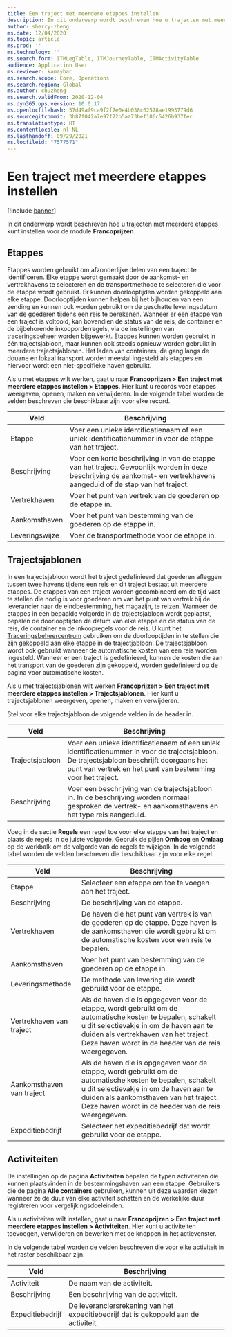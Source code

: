 ```yaml
---
title: Een traject met meerdere etappes instellen
description: In dit onderwerp wordt beschreven hoe u trajecten met meerdere etappes kunt instellen voor de module Francoprijzen.
author: sherry-zheng
ms.date: 12/04/2020
ms.topic: article
ms.prod: ''
ms.technology: ''
ms.search.form: ITMLegTable, ITMJourneyTable, ITMActivityTable
audience: Application User
ms.reviewer: kamaybac
ms.search.scope: Core, Operations
ms.search.region: Global
ms.author: chuzheng
ms.search.validFrom: 2020-12-04
ms.dyn365.ops.version: 10.0.17
ms.openlocfilehash: 57d49af9ca9f2f7e0e4b038c62578ae1993779d6
ms.sourcegitcommit: 3b87f042a7e97f72b5aa73bef186c5426b937fec
ms.translationtype: HT
ms.contentlocale: nl-NL
ms.lasthandoff: 09/29/2021
ms.locfileid: "7577571"
---
```

# <a name="multi-leg-journey-setup"></a>Een traject met meerdere etappes instellen

[!include [banner](../../includes/banner.md)]

In dit onderwerp wordt beschreven hoe u trajecten met meerdere etappes kunt instellen voor de module **Francoprijzen**.

## <a name="legs"></a>Etappes

Etappes worden gebruikt om afzonderlijke delen van een traject te identificeren. Elke etappe wordt gemaakt door de aankomst- en vertrekhavens te selecteren en de transportmethode te selecteren die voor de etappe wordt gebruikt. Er kunnen doorlooptijden worden gekoppeld aan elke etappe. Doorlooptijden kunnen helpen bij het bijhouden van een zending en kunnen ook worden gebruikt om de geschatte leveringsdatum van de goederen tijdens een reis te berekenen. Wanneer er een etappe van een traject is voltooid, kan bovendien de status van de reis, de container en de bijbehorende inkooporderregels, via de instellingen van traceringsbeheer worden bijgewerkt. Etappes kunnen worden gebruikt in één trajectsjabloon, maar kunnen ook steeds opnieuw worden gebruikt in meerdere trajectsjablonen. Het laden van containers, de gang langs de douane en lokaal transport worden meestal ingesteld als etappes en hiervoor wordt een niet-specifieke haven gebruikt.

Als u met etappes wilt werken, gaat u naar **Francoprijzen \> Een traject met meerdere etappes instellen \> Etappes**. Hier kunt u records voor etappes weergeven, openen, maken en verwijderen. In de volgende tabel worden de velden beschreven die beschikbaar zijn voor elke record.

| Veld | Beschrijving |
|---|---|
| Etappe | Voer een unieke identificatienaam of een uniek identificatienummer in voor de etappe van het traject. |
| Beschrijving | Voer een korte beschrijving in van de etappe van het traject. Gewoonlijk worden in deze beschrijving de aankomst- en vertrekhavens aangeduid of de stap van het traject. |
| Vertrekhaven | Voer het punt van vertrek van de goederen op de etappe in. |
| Aankomsthaven | Voer het punt van bestemming van de goederen op de etappe in. |
| Leveringswijze | Voer de transportmethode voor de etappe in. |

## <a name="journey-templates"></a>Trajectsjablonen

In een trajectsjabloon wordt het traject gedefinieerd dat goederen afleggen tussen twee havens tijdens een reis en dit traject bestaat uit meerdere etappes. De etappes van een traject worden gecombineerd om de tijd vast te stellen die nodig is voor goederen om van het punt van vertrek bij de leverancier naar de eindbestemming, het magazijn, te reizen. Wanneer de etappes in een bepaalde volgorde in de trajectsjabloon wordt geplaatst, bepalen de doorlooptijden de datum van elke etappe en de status van de reis, de container en de inkoopregels voor de reis. U kunt het [Traceringsbeheercentrum](delivery-information-setup.md) gebruiken om de doorlooptijden in te stellen die zijn gekoppeld aan elke etappe in de trajectjabloon. De trajectsjabloon wordt ook gebruikt wanneer de automatische kosten van een reis worden ingesteld. Wanneer er een traject is gedefinieerd, kunnen de kosten die aan het transport van de goederen zijn gekoppeld, worden gedefinieerd op de pagina voor automatische kosten.

Als u met trajectsjablonen wilt werken **Francoprijzen \> Een traject met meerdere etappes instellen \> Trajectsjablonen**. Hier kunt u trajectsjablonen weergeven, openen, maken en verwijderen.

Stel voor elke trajectsjabloon de volgende velden in de header in.

| Veld | Beschrijving |
|---|---|
| Trajectsjabloon | Voer een unieke identificatienaam of een uniek identificatienummer in voor de trajectsjabloon. De trajectsjabloon beschrijft doorgaans het punt van vertrek en het punt van bestemming voor het traject. |
| Beschrijving | Voer een beschrijving van de trajectsjabloon in. In de beschrijving worden normaal gesproken de vertrek- en aankomsthavens en het type reis aangeduid. |

Voeg in de sectie **Regels** een regel toe voor elke etappe van het traject en plaats de regels in de juiste volgorde. Gebruik de pijlen **Omhoog** en **Omlaag** op de werkbalk om de volgorde van de regels te wijzigen. In de volgende tabel worden de velden beschreven die beschikbaar zijn voor elke regel.

| Veld | Beschrijving |
|---|---|
| Etappe | Selecteer een etappe om toe te voegen aan het traject. |
| Beschrijving | De beschrijving van de etappe. |
| Vertrekhaven | De haven die het punt van vertrek is van de goederen op de etappe. Deze haven is de aankomsthaven die wordt gebruikt om de automatische kosten voor een reis te bepalen. |
| Aankomsthaven | Voer het punt van bestemming van de goederen op de etappe in. |
| Leveringsmethode | De methode van levering die wordt gebruikt voor de etappe. |
| Vertrekhaven van traject | Als de haven die is opgegeven voor de etappe, wordt gebruikt om de automatische kosten te bepalen, schakelt u dit selectievakje in om de haven aan te duiden als vertrekhaven van het traject. Deze haven wordt in de header van de reis weergegeven. |
| Aankomsthaven van traject | Als de haven die is opgegeven voor de etappe, wordt gebruikt om de automatische kosten te bepalen, schakelt u dit selectievakje in om de haven aan te duiden als aankomsthaven van het traject. Deze haven wordt in de header van de reis weergegeven. |
| Expeditiebedrijf | Selecteer het expeditiebedrijf dat wordt gebruikt voor de etappe. |

## <a name="activities"></a>Activiteiten

De instellingen op de pagina **Activiteiten** bepalen de typen activiteiten die kunnen plaatsvinden in de bestemmingshaven van een etappe. Gebruikers die de pagina **Alle containers** gebruiken, kunnen uit deze waarden kiezen wanneer ze de duur van elke activiteit schatten en de werkelijke duur registreren voor vergelijkingsdoeleinden.

Als u activiteiten wilt instellen, gaat u naar **Francoprijzen \> Een traject met meerdere etappes instellen \> Activiteiten**. Hier kunt u activiteiten toevoegen, verwijderen en bewerken met de knoppen in het actievenster.

In de volgende tabel worden de velden beschreven die voor elke activiteit in het raster beschikbaar zijn.

| Veld | Beschrijving |
|---|---|
| Activiteit | De naam van de activiteit. |
| Beschrijving | Een beschrijving van de activiteit. |
| Expeditiebedrijf | De leveranciersrekening van het expeditiebedrijf dat is gekoppeld aan de activiteit. |
